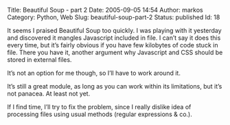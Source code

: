 Title: Beautiful Soup - part 2
Date: 2005-09-05 14:54
Author: markos
Category: Python, Web
Slug: beautiful-soup-part-2
Status: published
Id: 18

<html>
 <body>
  <div>
   <p>
    It seems I praised Beautiful Soup too quickly. I was playing with it yesterday and discovered it mangles Javascript included in file. I can’t say it does this every time, but it’s fairly obvious if you have few kilobytes of code stuck in file. There you have it, another argument why Javascript and CSS should be stored in external files.
   </p>
   <p>
    It’s not an option for me though, so I’ll have to work around it.
   </p>
   <p>
    It’s still a great module, as long as you can work within its limitations, but it’s not panacea. At least not yet.
   </p>
   <p>
    If I find time, I’ll try to fix the problem, since I really dislike idea of processing files using usual methods (regular expressions &amp; co.).
   </p>
  </div>
 </body>
</html>